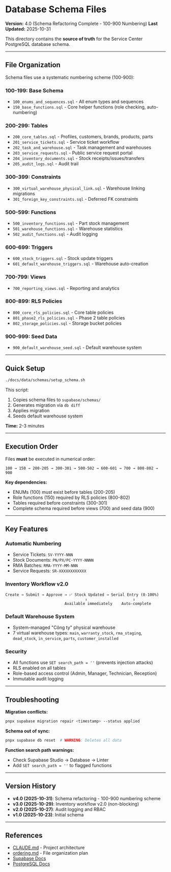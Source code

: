 # Database Schema Files

**Version:** 4.0 (Schema Refactoring Complete - 100-900 Numbering)
**Last Updated:** 2025-10-31

This directory contains the **source of truth** for the Service Center PostgreSQL database schema.

---

## File Organization

Schema files use a systematic numbering scheme (100-900):

### 100-199: Base Schema
- `100_enums_and_sequences.sql` - All enum types and sequences
- `150_base_functions.sql` - Core helper functions (role checking, auto-numbering)

### 200-299: Tables
- `200_core_tables.sql` - Profiles, customers, brands, products, parts
- `201_service_tickets.sql` - Service ticket workflow
- `202_task_and_warehouse.sql` - Task management and warehouses
- `203_service_requests.sql` - Public service request portal
- `204_inventory_documents.sql` - Stock receipts/issues/transfers
- `205_audit_logs.sql` - Audit trail

### 300-399: Constraints
- `300_virtual_warehouse_physical_link.sql` - Warehouse linking migrations
- `301_foreign_key_constraints.sql` - Deferred FK constraints

### 500-599: Functions
- `500_inventory_functions.sql` - Part stock management
- `501_warehouse_functions.sql` - Warehouse statistics
- `502_audit_functions.sql` - Audit logging

### 600-699: Triggers
- `600_stock_triggers.sql` - Stock update triggers
- `601_default_warehouse_triggers.sql` - Warehouse auto-creation

### 700-799: Views
- `700_reporting_views.sql` - Reporting and analytics

### 800-899: RLS Policies
- `800_core_rls_policies.sql` - Core table policies
- `801_phase2_rls_policies.sql` - Phase 2 table policies
- `802_storage_policies.sql` - Storage bucket policies

### 900-999: Seed Data
- `900_default_warehouse_seed.sql` - Default warehouse system

---

## Quick Setup

```bash
./docs/data/schemas/setup_schema.sh
```

This script:
1. Copies schema files to `supabase/schemas/`
2. Generates migration via `db diff`
3. Applies migration
4. Seeds default warehouse system

**Time:** 2-3 minutes

---

## Execution Order

Files **must** be executed in numerical order:

```
100 → 150 → 200-205 → 300-301 → 500-502 → 600-601 → 700 → 800-802 → 900
```

**Key dependencies:**
- ENUMs (100) must exist before tables (200-205)
- Role functions (150) required by RLS policies (800-802)
- Tables required before constraints (300-301)
- Complete schema required before views (700) and seed data (900)

---

## Key Features

### Automatic Numbering
- Service Tickets: `SV-YYYY-NNN`
- Stock Documents: `PN/PX/PC-YYYY-NNNN`
- RMA Batches: `RMA-YYYY-MM-NNN`
- Service Requests: `SR-XXXXXXXXXXXX`

### Inventory Workflow v2.0
```
Create → Submit → Approve → ✅ Stock Updated → Serial Entry (0-100%)
                                   ↓                    ↓
                          Available immediately    Auto-complete
```

### Default Warehouse System
- System-managed "Công ty" physical warehouse
- 7 virtual warehouse types: `main`, `warranty_stock`, `rma_staging`, `dead_stock`, `in_service`, `parts`, `customer_installed`

### Security
- All functions use `SET search_path = ''` (prevents injection attacks)
- RLS enabled on all tables
- Role-based access control (Admin, Manager, Technician, Reception)
- Immutable audit logging

---

## Troubleshooting

**Migration conflicts:**
```bash
pnpx supabase migration repair <timestamp> --status applied
```

**Schema out of sync:**
```bash
pnpx supabase db reset  # WARNING: Deletes all data
```

**Function search path warnings:**
- Check Supabase Studio → Database → Linter
- Add `SET search_path = ''` to flagged functions

---

## Version History

- **v4.0 (2025-10-31)**: Schema refactoring - 100-900 numbering scheme
- **v3.0 (2025-10-29)**: Inventory workflow v2.0 (non-blocking)
- **v2.0 (2025-10-27)**: Audit logging and RBAC
- **v1.0 (2025-10-23)**: Initial schema

---

## References

- [CLAUDE.md](../../../CLAUDE.md) - Project architecture
- [ordering.md](./ordering.md) - File organization plan
- [Supabase Docs](https://supabase.com/docs)
- [PostgreSQL Docs](https://www.postgresql.org/docs/)

